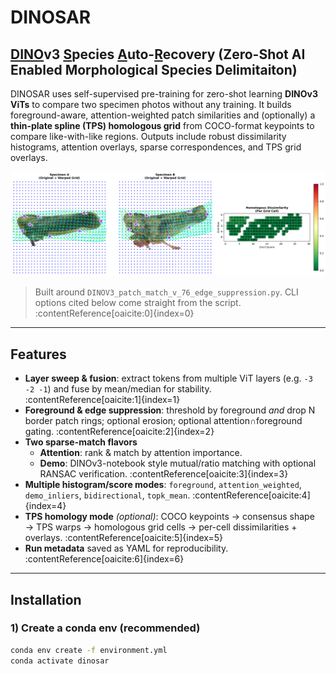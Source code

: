 # DINOSAR
## <ins>DINO</ins>v3 <ins>S</ins>pecies <ins>A</ins>uto-<ins>R</ins>ecovery (Zero-Shot AI Enabled Morphological Species Delimitaiton) 

DINOSAR uses self-supervised pre-training for zero-shot learning **DINOv3 ViTs** to compare two specimen photos without any training. It builds foreground-aware, attention-weighted patch similarities and (optionally) a **thin-plate spline (TPS) homologous grid** from COCO-format keypoints to compare like-with-like regions. Outputs include robust dissimilarity histograms, attention overlays, sparse correspondences, and TPS grid overlays.

![TPS grid overlay](tps_grid_overlay-align-stage-none.png)

> Built around `DINOV3_patch_match_v_76_edge_suppression.py`. CLI options cited below come straight from the script. :contentReference[oaicite:0]{index=0}

---

## Features

- **Layer sweep & fusion**: extract tokens from multiple ViT layers (e.g. `-3 -2 -1`) and fuse by mean/median for stability. :contentReference[oaicite:1]{index=1}
- **Foreground & edge suppression**: threshold by foreground *and* drop N border patch rings; optional erosion; optional attention∩foreground gating. :contentReference[oaicite:2]{index=2}
- **Two sparse-match flavors**  
  - **Attention**: rank & match by attention importance.  
  - **Demo**: DINOv3-notebook style mutual/ratio matching with optional RANSAC verification. :contentReference[oaicite:3]{index=3}
- **Multiple histogram/score modes**: `foreground`, `attention_weighted`, `demo_inliers`, `bidirectional`, `topk_mean`. :contentReference[oaicite:4]{index=4}
- **TPS homology mode** *(optional)*: COCO keypoints → consensus shape → TPS warps → homologous grid cells → per-cell dissimilarities + overlays. :contentReference[oaicite:5]{index=5}
- **Run metadata** saved as YAML for reproducibility. :contentReference[oaicite:6]{index=6}

---

## Installation

### 1) Create a conda env (recommended)

```bash
conda env create -f environment.yml
conda activate dinosar
